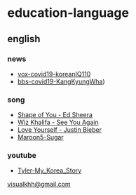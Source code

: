 # education-language
## english
### news
* [vox-covid19-koreanIQ110](english/news/vox-covid19-koreanIQ110.html)  
* [bbs-covid19-KangKyungWha](english/news/bbs-covid19-KangKyungWha.html))
### song
* [Shape of You - Ed Sheera](english/song/Shape_of_You-Ed_Sheera.html)  
* [Wiz Khalifa - See You Again](english/song/Wiz_Khalifa-See_You_Again.html)  
* [Love Yourself - Justin Bieber](english/song/Justin_Bieber_Love_Yourself.html)  
* [Maroon5-Sugar](english/song/Maroon5-Sugar.html)  

### youtube
* [Tyler-My_Korea_Story](english/youtube/Tyler-My_Korea_Story.html)  



visualkhh@gmail.com
